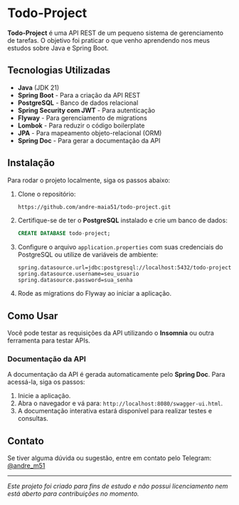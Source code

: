 # Todo-Project

**Todo-Project** é uma API REST de um pequeno sistema de gerenciamento de tarefas. O objetivo foi praticar o que venho aprendendo nos meus estudos sobre Java e Spring Boot.

## Tecnologias Utilizadas

- **Java** (JDK 21)
- **Spring Boot** - Para a criação da API REST
- **PostgreSQL** - Banco de dados relacional
- **Spring Security com JWT** - Para autenticação
- **Flyway** - Para gerenciamento de migrations
- **Lombok** - Para reduzir o código boilerplate
- **JPA** - Para mapeamento objeto-relacional (ORM)
- **Spring Doc** - Para gerar a documentação da API

## Instalação

Para rodar o projeto localmente, siga os passos abaixo:

1. Clone o repositório:
    ```bash
    https://github.com/andre-maia51/todo-project.git
    ```

2. Certifique-se de ter o **PostgreSQL** instalado e crie um banco de dados:
    ```sql
    CREATE DATABASE todo-project;
    ```

3. Configure o arquivo `application.properties` com suas credenciais do PostgreSQL ou utilize de variáveis de ambiente:
    ```
    spring.datasource.url=jdbc:postgresql://localhost:5432/todo-project
    spring.datasource.username=seu_usuario
    spring.datasource.password=sua_senha
    ```

4. Rode as migrations do Flyway ao iniciar a aplicação.
## Como Usar

Você pode testar as requisições da API utilizando o **Insomnia** ou outra ferramenta para testar APIs.

### Documentação da API

A documentação da API é gerada automaticamente pelo **Spring Doc**. Para acessá-la, siga os passos:

1. Inicie a aplicação.
2. Abra o navegador e vá para: `http://localhost:8080/swagger-ui.html`.
3. A documentação interativa estará disponível para realizar testes e consultas.

## Contato

Se tiver alguma dúvida ou sugestão, entre em contato pelo Telegram: [@andre_m51](https://t.me/andre_m51)

---

*Este projeto foi criado para fins de estudo e não possui licenciamento nem está aberto para contribuições no momento.*